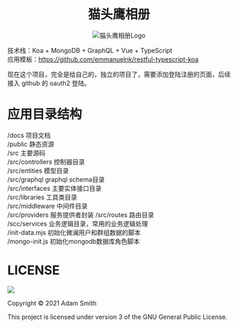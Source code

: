 <div style="text-align: center;">
  <h1>猫头鹰相册</h1>
  <img src="https://cos.ap-guangzhou.myqcloud.com/images-1251976096/owl-photo/logo/banner-logo.png" alt="猫头鹰相册Logo">
</div>



技术栈：Koa + MongoDB + GraphQL + Vue + TypeScript     
应用模板：https://github.com/emmanuelnk/restful-typescript-koa    

现在这个项目，完全是给自己的，独立的项目了，需要添加登陆注册的页面，后续接入 github 的 oauth2 登陆。  


应用目录结构
==========

/docs 项目文档    
/public 静态资源    
/src 主要源码   
/src/controllers 控制器目录   
/src/entities 模型目录   
/src/graphql graphql schema目录   
/src/interfaces 主要实体接口目录    
/src/libraries 工具类目录   
/src/middleware 中间件目录    
/src/providers 服务提供者封装 
/src/routes 路由目录    
/scc/services 业务逻辑目录，常用的业务逻辑处理  
/init-data.mjs 初始化微澜用户和群组数据的脚本   
/mongo-init.js 初始化mongodb数据库角色脚本    

LICENSE
=======

![](http://www.gnu.org/graphics/gplv3-127x51.png)

Copyright © 2021 Adam Smith

This project is licensed under version 3 of the GNU General Public License.
